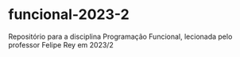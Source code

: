 # funcional-2023-2
Repositório para a disciplina Programação Funcional, lecionada pelo professor Felipe Rey em 2023/2
